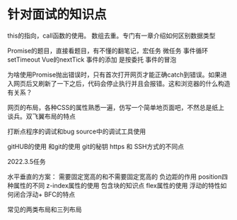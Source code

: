 # 针对面试的知识点

this的指向，call函数的使用。
数组去重。专门有一章介绍如何区别数据类型

Promise的题目，直接看题目，有不懂的翻笔记，宏任务 微任务 事件循环 setTimeout Vue的nextTick 事件的添加 是按委托 事件的冒泡

为啥使用Promise抛出错误时，只有首次打开网页才能正确catch到错误。如果进入网页后又刷新了一下之后，代码会停止执行并且会报错。这和浏览器的什么构造有关系？

网页的布局，各种CSS的属性熟悉一遍，仿写一个简单地页面吧，不然总是纸上谈兵。双飞翼布局的特点

打断点程序的调试和bug   source中的调试工具使用

gitHUB的使用 和git的使用 git的秘钥 https 和 SSH方式的不同点

2022.3.5任务

水平垂直的方案： 需要固定宽高的和不需要固定宽高的
负边距的作用
position四种属性的不同 z-index属性的使用 包含块的知识点
flex属性的使用
浮动的特性如何闭合浮动+ BFC的特点

常见的两类布局和三列布局